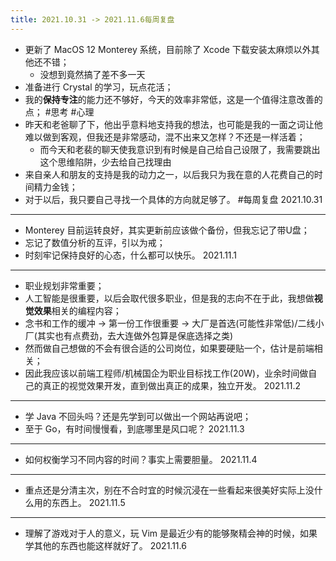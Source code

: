 ```yaml
---
title: 2021.10.31 -> 2021.11.6每周复盘
---
```


- 更新了 MacOS 12 Monterey 系统，目前除了 Xcode 下载安装太麻烦以外其他还不错；
    - 没想到竟然搞了差不多一天
- 准备进行 Crystal 的学习，玩点花活；
- 我的**保持专注**的能力还不够好，今天的效率非常低，这是一个值得注意改善的点； #思考 #心理
- 昨天和老爸聊了下，他出乎意料地支持我的想法，也可能是我的一面之词让他难以做到客观，但我还是非常感动，混不出来又怎样？不还是一样活着；
    - 而今天和老裴的聊天使我意识到有时候是自己给自己设限了，我需要跳出这个思维陷阱，少去给自己找理由
- 来自亲人和朋友的支持是我的动力之一，以后我只为我在意的人花费自己的时间精力金钱；
- 对于以后，我只要自己寻找一个具体的方向就足够了。 #每周复盘 2021.10.31

---

- Monterey 目前运转良好，其实更新前应该做个备份，但我忘记了带U盘；
- 忘记了数值分析的互评，引以为戒；
- 时刻牢记保持良好的心态，什么都可以快乐。 2021.11.1

---

- 职业规划非常重要；
- 人工智能是很重要，以后会取代很多职业，但是我的志向不在于此，我想做**视觉效果**相关的编程内容；
- 念书和工作的缓冲 -> 第一份工作很重要 -> 大厂是首选(可能性非常低)/二线小厂(其实也有点费劲，去大连做外包算是保底选择之类)
- 然而做自己想做的不会有很合适的公司岗位，如果要硬贴一个，估计是前端相关；
- 因此我应该以前端工程师/机械国企为职业目标找工作(20W)，业余时间做自己的真正的视觉效果开发，直到做出真正的成果，独立开发。 2021.11.2

---

- 学 Java 不回头吗？还是先学到可以做出一个网站再说吧；
- 至于 Go，有时间慢慢看，到底哪里是风口呢？ 2021.11.3

---

- 如何权衡学习不同内容的时间？事实上需要胆量。 2021.11.4

---

- 重点还是分清主次，别在不合时宜的时候沉浸在一些看起来很美好实际上没什么用的东西上。 2021.11.5

---

- 理解了游戏对于人的意义，玩 Vim 是最近少有的能够聚精会神的时候，如果学其他的东西也能这样就好了。 2021.11.6